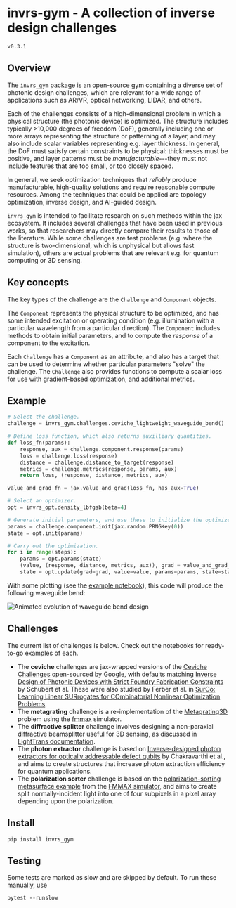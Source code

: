 # invrs-gym - A collection of inverse design challenges
`v0.3.1`

## Overview
The `invrs_gym` package is an open-source gym containing a diverse set of photonic design challenges, which are relevant for a wide range of applications such as AR/VR, optical networking, LIDAR, and others.

Each of the challenges consists of a high-dimensional problem in which a physical structure (the photonic device) is optimized. The structure includes typically >10,000 degrees of freedom (DoF), generally including one or more arrays representing the structure or patterning of a layer, and may also include scalar variables representing e.g. layer thickness. In general, the DoF must satisfy certain constraints to be physical: thicknesses must be positive, and layer patterns must be _manufacturable_---they must not include features that are too small, or too closely spaced.

In general, we seek optimization techniques that _reliably_ produce manufacturable, high-quality solutions and require reasonable compute resources. Among the techniques that could be applied are topology optimization, inverse design, and AI-guided design.

`invrs_gym` is intended to facilitate research on such methods within the jax ecosystem. It includes several challenges that have been used in previous works, so that researchers may directly compare their results to those of the literature. While some challenges are test problems (e.g. where the structure is two-dimensional, which is unphysical but allows fast simulation), others are actual problems that are relevant e.g. for quantum computing or 3D sensing.

## Key concepts
The key types of the challenge are the `Challenge` and `Component` objects.

The `Component` represents the physical structure to be optimized, and has some intended excitation or operating condition (e.g. illumination with a particular wavelength from a particular direction). The `Component` includes methods to obtain initial parameters, and to compute the _response_ of a component to the excitation.

Each `Challenge` has a `Component` as an attribute, and also has a target that can be used to determine whether particular parameters "solve" the challenge. The `Challenge` also provides functions to compute a scalar loss for use with gradient-based optimization, and additional metrics.

## Example
```python
# Select the challenge.
challenge = invrs_gym.challenges.ceviche_lightweight_waveguide_bend()

# Define loss function, which also returns auxilliary quantities.
def loss_fn(params):
    response, aux = challenge.component.response(params)
    loss = challenge.loss(response)
    distance = challenge.distance_to_target(response)
    metrics = challenge.metrics(response, params, aux)
    return loss, (response, distance, metrics, aux)

value_and_grad_fn = jax.value_and_grad(loss_fn, has_aux=True)

# Select an optimizer.
opt = invrs_opt.density_lbfgsb(beta=4)

# Generate initial parameters, and use these to initialize the optimizer state.
params = challenge.component.init(jax.random.PRNGKey(0))
state = opt.init(params)

# Carry out the optimization.
for i in range(steps):
    params = opt.params(state)
    (value, (response, distance, metrics, aux)), grad = value_and_grad_fn(params)
    state = opt.update(grad=grad, value=value, params=params, state=state)
```
With some plotting (see the [example notebook](notebooks/readme_example.ipynb)), this code will produce the following waveguide bend:

![Animated evolution of waveguide bend design](docs/img/waveguide_bend.gif)

## Challenges
The current list of challenges is below. Check out the notebooks for ready-to-go examples of each.

- The **ceviche** challenges are jax-wrapped versions of the [Ceviche Challenges](https://github.com/google/ceviche-challenges) open-sourced by Google, with defaults matching [Inverse Design of Photonic Devices with Strict Foundry Fabrication Constraints](https://pubs.acs.org/doi/10.1021/acsphotonics.2c00313) by Schubert et al. These were also studied by Ferber et al. in [SurCo: Learning Linear SURrogates for COmbinatorial Nonlinear Optimization Problems](https://proceedings.mlr.press/v202/ferber23a/ferber23a.pdf).
- The **metagrating** challenge is a re-implementation of the [Metagrating3D](https://github.com/NanoComp/photonics-opt-testbed/tree/main/Metagrating3D) problem using the [fmmax](https://github.com/facebookresearch/fmmax) simulator.
- The **diffractive splitter** challenge involves designing a non-paraxial diffractive beamsplitter useful for 3D sensing, as discussed in [LightTrans documentation](https://www.lighttrans.com/use-cases/application/design-and-rigorous-analysis-of-non-paraxial-diffractive-beam-splitter.html).
- The **photon extractor** challenge is based on [Inverse-designed photon extractors for optically addressable defect qubits](https://opg.optica.org/optica/fulltext.cfm?uri=optica-7-12-1805) by Chakravarthi et al., and aims to create structures that increase photon extraction efficiency for quantum applications.
- The **polarization sorter** challenge is based on the [polarization-sorting metasurface example](https://github.com/facebookresearch/fmmax/blob/main/examples/sorter.py) from the [FMMAX simulator](https://github.com/facebookresearch/fmmax), and aims to create split normally-incident light into one of four subpixels in a pixel array depending upon the polarization.


## Install
```
pip install invrs_gym
```

## Testing
Some tests are marked as slow and are skipped by default. To run these manually, use
```
pytest --runslow
```
